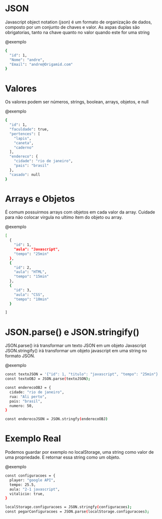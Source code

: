 # JSON #

Javascript object notation (json) é um formato de organização de dados, composto por um conjunto de chaves e valor. As aspas duplas são obrigatorias, tanto na chave quanto no valor quando este for uma string

@exemplo
```bash
{
  "id": 1,
  "Nome": "andre",
  "Email": "andre@Origamid.com"
}
```

# Valores # 

Os valores podem ser números, strings, boolean, arrays, objetos, e null

@exemplo
```bash
{
  "id": 1,
  "faculdade": true,
  "pertences": [
    "lapis",
    "caneta",
    "caderno"
  ],
  "endereco": {
    "cidade": "rio de janeiro",
    "pais": "brasil"
  },
  "casado": null
}
```

# Arrays e Objetos #

É comum possuirmos arrays com objetos em cada valor da array. Cuidade para não colocar virgula no ultimo item do objeto ou array.

@exemplo
```bash
[
  {
    "id": 1,
    "aula": "Javascript",
    "tempo": "25min"
  },
  {
    "id": 2,
    "aula": "HTML",
    "tempo": "15min"
  },
  {
    "id": 3,
    "aula": "CSS",
    "tempo": "10min"
  }

]
```

# JSON.parse() e JSON.stringify() #

JSON.parse() irá transformar um texto JSON em um objeto Javascript JSON.stringify() irá transformar um objeto javascript em uma string no formato JSON.

@exemplo
```bash
const textoJSON = '{"id": 1, "titulo": "javascript", "tempo": "25min"}'
const textoOBJ = JSON.parse(textoJSON);

const enderecoOBJ = {
  cidade: "rio de janeiro",
  rua: "Ali perto",
  pais: "brasil",
  numero: 50,
}

const enderecoJSON = JSON.stringfy(enderecoOBJ)
```

# Exemplo Real #

Podemos guardar por exemplo no localStorage, uma string como valor de uma propriedade. E retornar essa string como um objeto.

@exemplo
```bash
const configuracoes = {
  player: "google API",
  tempo: 25.5,
  aula: "2-1 javascript",
  vitalicio: true,
}

localStorage.configuracoes = JSON.stringfy(configuracoes);
const pegarConfiguracoes = JSON.parse(localStorage.configuracoes);
```



